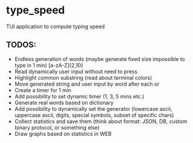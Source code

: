 # type_speed
TUI application to compute typing speed

## TODOS:
- Endless generation of words (maybe generate fixed size impossible to type in 1 min) [a-zA-Z]{2,10}
- Read dynamically user input without need to press <CR>
- Highlight common substring (read about terminal colors)
- Move generated string and user input by word after each <Space> or <CR>
- Create a timer for 1 min
- Add possibility to set dynamic timer (1, 3, 5 mins etc.)
- Generate real words based on dictionary
- Add possibility to dynamically set the generator (lowercase ascii, uppercase ascii, digits, special symbols, subset of specific chars)
- Collect statistics and save them (think about format: JSON, DB, custom binary protocol, or something else)
- Draw graphs based on statistics in WEB 
